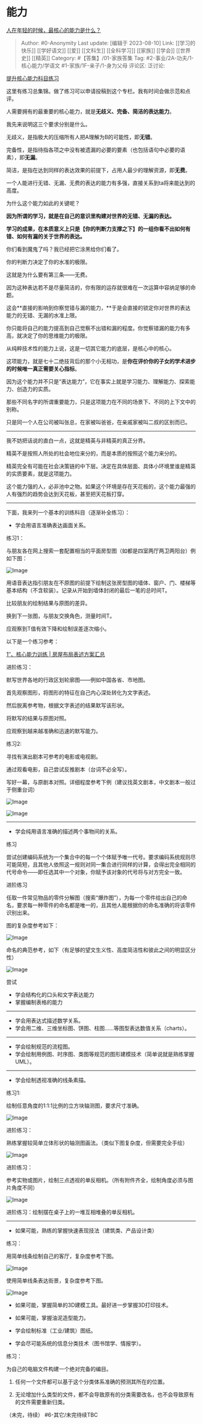 # 能力
[人在年轻的时候，最核心的能力是什么？](https://www.zhihu.com/question/303482683/answer/1320422809)

> Author: #0-Anonymity
> Last update: [编辑于 2023-08-10]
> Link: [[学习的快乐]] [[学好语文]] [[爱]] [[文科生]] [[全科学习]] [[家族]] [[学会]] [[世界史]] [[精英]]
> Category: #【答集】/01-家族答集
> Tag: #2-事业/2A-功夫/1-核心能力/学语文 #1-家族/1F-亲子/1-身为父母
> 评论区:
> 泛讨论:

[提升核心能力科目练习](https://www.zhihu.com/column/c_1405957234203062272)

这里有练习总集锦。做了练习可以申请投稿到这个专栏。我有时间会做示范和点评。

人需要拥有的最重要的核心能力，就是**无歧义、完备、简洁的表达能力**。

我先来说明这三个要求分别是什么。

无歧义，是指极大的压缩所有人把A理解为B的可能性，即**无错**。

完备性，是指待指各项之中没有被遗漏的必要的要素（也包括语句中必要的语素），即**无漏**。

简洁，是指在达到同样的表达效果的前提下，占用人最少的理解资源，即**无费**。

一个人能进行无错、无漏、无费的表达的能力有多强，直接关系到ta将来能达到的高度。

为什么这个能力如此的关键呢？

**因为所谓的学习，就是在自己的意识里构建对世界的无错、无漏的表达。**

**学习的成果，在本质意义上只是【你的判断力支撑之下】的一组你看不出如何有错、如何有漏的关于世界的表达。**

你们看到魔鬼了吗？我已经把它涂黑给你们看了。

你的判断力决定了你的水准的极限。

这就是为什么要有第三条——无费。

因为这种表达若不是尽量简洁的，你有限的运存就很难在一次运算中容纳足够的命题。

这会**直接的影响到你察觉错与漏的能力，**于是会直接的锁定你对世界的表达能力的无错、无漏的水准上限。

你只能将自己的能力提高到自己觉察不出错和漏的程度。你觉察错漏的能力有多高，就决定了你的思维能力的极限。

从纯粹技术性的能力上说，这是一切其它能力的底层，是核心中的核心。

这项能力，就是七十二绝技背后的那个小无相功，是**你在评价你的子女的学术进步的时候唯一真正需要关心指标**。

因为这个能力并不只是“表达能力”，它在事实上就是学习能力、理解能力、探索能力、创造力的实质。

那些不同名字的所谓重要能力，只是这项能力在不同的场景下、不同的上下文中的别称。

只是同一个人在公司被叫张总，在家被叫爸爸，在亲戚家被叫二叔的区别而已。

--------------------

我不妨把话说的直白一点，这就是精英与非精英的真正分界。

精英不是按照人所处的社会地位来分的，而是本质的按照这个能力来分的。

精英完全有可能在社会决策链的中下层。决定在具体层面、具体小环境里谁是精英的实质要素，就是这项能力。

这个能力强的人，必非池中之物。如果这个环境是存在天花板的，这个能力最强的人有强烈的趋势会达到天花板，甚至把天花板打穿。

--------------------

下面，我来列一个基本的训练科目（逐渐补全练习）：

*  学会用语言准确表达画面关系。

练习1：

与朋友各在网上搜索一套配置相当的平面房型图（如都是四室两厅两卫两阳台）例如下图：

![Image](https://pic1.zhimg.com/50/v2-4539e221497fe317fd4d1347057bc8f1_720w.jpg?source=1940ef5c)

用语音表达指引朋友在不原图的前提下绘制这张房型图的墙体、窗户、门、楼梯等基本结构（不含软装）。记录从开始到墙体封闭的最后一笔的总时间T。

比较朋友的绘制结果与原图的差异。

换到下一张图，与朋友交换角色，测量时间T。

应观察到T值有效下降和绘制误差逐次缩小。

以下是一个练习参考：

[1″、核心能力训练 | 房屋布局表述方案汇总](https://zhuanlan.zhihu.com/p/397392822)

进阶练习：

默写世界各地的行政区划轮廓图——例如中国各省、市地图。

首先观察图形，将图形的特征在自己内心深处转化为文字表述。

然后脱离参考物，根据文字表述的结果默写该形状。

将默写的结果与原图对照。

应观察到越来越准确和迅速的默写能力。

练习2:

寻找有演出剧本可参考的电影或电视剧。

通过观看电影，自己尝试反推剧本（台词不必全写）。

写好一幕，与原剧本对照。详细程度参考下例（建议找英文剧本，中文剧本一般过于侧重台词）

![Image](https://picx.zhimg.com/50/v2-701108eb517450df9bb66c8525aa1260_720w.jpg?source=1940ef5c)

![Image](https://pic1.zhimg.com/50/v2-861e9411705a23b19aac42aadc2d635c_720w.jpg?source=1940ef5c)

--------------------

*  学会纯用语言准确的描述两个事物间的关系。

练习

尝试创建编码系统为一个集合中的每一个个体赋予唯一代号。要求编码系统规则尽可能简短，且其他人依照这一规则对同一集合进行同样的计算，会得出完全相同的代号命令——即任选其中一个对象，你赋予该对象的代号将与对方完全一致。

进阶练习

任取一件常见物品的零件分解图（搜索“爆炸图”），为每一个零件给出自己的命名，要求每一种零件的命名都是唯一的，且其他人能根据你的命名准确的将该零件识别出来。

图的复杂度参考如下：

![Image](https://pic1.zhimg.com/50/v2-c8169fc2ff37791303958d9e4f61c13b_720w.jpg?source=1940ef5c)

命名的典范参考，如下（有足够的望文生义性、高度简洁性和彼此之间的明显区分性）

![Image](https://picx.zhimg.com/50/v2-96ca22900855ef5fed9c7bcf333a217e_720w.jpg?source=1940ef5c)

尝试

*  学会结构化的口头和文字表达能力
*  掌握编制表格的能力

--------------------

*  学会用表达式描述数学关系。
*  学会用二维、三维坐标图、饼图、柱图……等图型表达数值关系（charts）。

--------------------

*  学会绘制规范的流程图。
*  学会绘制用例图、时序图、类图等规范的图形建模技术（简单说就是熟练掌握UML）。

--------------------

*  学会绘制透视准确的线条素描。

练习1:

绘制任意角度的1:1:1比例的立方块轴测图，要求尺寸准确。

![Image](https://pic1.zhimg.com/50/v2-c83a40e19eff39aa04eb0621b0b257a7_720w.jpg?source=1940ef5c)

进阶练习：

熟练掌握较简单立体形状的轴测图画法。（类似下图复杂度，但需要完全手绘）

![Image](https://pica.zhimg.com/50/v2-224027ad5efaaa85cadf5bcfcd5468a5_720w.gif?source=1940ef5c)

进阶练习：

参考实物或图片，绘制三点透视的单反相机。（所有附件齐全，绘制角度必须与图片角度不同）

![Image](https://picx.zhimg.com/50/v2-53d19db4deaf7e9ca6591cc2507235de_720w.gif?source=1940ef5c)

进阶练习：绘制摆在桌子上的一堆互相堆叠的单反相机。

--------------------

*  如果可能，熟练的掌握快速表现技法（建筑类、产品设计类）

练习：

用简单线条绘制自己的客厅，复杂度参考下图。

![Image](https://pic1.zhimg.com/50/v2-26012db36d6ce7cdcb9421d6647c96dd_720w.jpg?source=1940ef5c)

使用简单线条表达街景，复杂度参考下图。

![Image](https://picx.zhimg.com/50/v2-057dcb04b53cd22895521ce5a801d9f9_720w.jpg?source=1940ef5c)

*  如果可能，掌握简单的3D建模工具。最好进一步掌握3D打印技术。
*  如果可能，掌握油泥造型能力。
*  学会绘制标准（工业/建筑）图纸。

*  学会尽可能系统的信息分类技术（图书馆学、情报学）。

练习：

为自己的电脑文件构建一个绝对完备的编目。

1. 任何一个文件都可以基于这个分类体系准确的预测其所在的位置。

2. 无论增加什么类型的文件，都不会导致原有的分类需要改名，也不会导致原有的文件需要重新归类。

（未完，待续）
#6-其它/未完待续TBC
